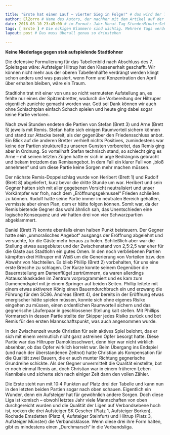 ```yaml
---

title: "Erste hat einen Lauf – vierter Sieg in Folge!" # das wird der Titel der Seite, am besten in Anführungszeichen (z.B. wenn er Sonderzeichen enthält).
author: ElZorro # Name des Autors, der nachher mit dem Artikel auf der Seite angezeigt wird; das ist unabhängig vom github-Benutzernamen
date: 2018-03-10 23:45:00 # im Format: Jahr-Monat-Tag Stunde:Minute:Sekunde, die Uhrzeit ist optional
tags: [ Erste ] # Die eckigen Klammern sind wichtig. Mehrere Tags werden durch Kommas separiert
layout: post # Das muss überall genau so drinstehen

---
```

**Keine Niederlage gegen stak aufspielende Stadtlohner** 

Die defensive Formulierung für das Tabellenbild nach Abschluss des 7. Spieltages wäre: Aufsteiger Hiltrup hat den Klassenerhalt geschafft. Wir können nicht mehr aus der oberen Tabellenhälfte verdrängt werden klingt schon anders und was passiert, wenn Form und Konzentration den April über erhalten bleiben, wäre ein Traum.
<!-- continue -->
Stadtlohn trat mit einer von uns so nicht vermuteten Aufstellung an, es fehlte nur eines der Spitzenbretter, wodurch die Vorbereitung der Hiltruper eigentlich zunichte gemacht worden war. Gott sei Dank können wir auch ohne Schlachtplan einfach Schach spielen und heute ging dabei sogar keine Partie verloren.

Nach zwei Stunden endeten die Partien von Stefan (Brett 3) und Arne (Brett 5) jeweils mit Remis. Stefan hatte sich einigen Raumvorteil sichern können und stand zur Attacke bereit, als der gegenüber den Friedensschluss anbot. Ein Blick auf die anderen Bretter verhieß nichts Positives, zumindestens war keine der Partien strukturell zu unseren Gunsten vorbereitet, das Remis ging aber in Ordnung. So vorteilhaft Stefan technisch stand, so schlecht ging es Arne – mit seinen letzten Zügen hatte er sich in arge Bedrängnis gebracht und bekam trotzdem das Remisangebot. In dem Fall ein klarer Fall von „bloß annehmen“ und um diese Partie keine Sorgen mehr machen müssen.

Der nächste Remis-Doppelschlag wurde von Heribert (Brett 1) und Rudolf (Brett 8) abgeliefert, kurz bevor die dritte Stunde um war. Heribert und sein Gegner hatten sich mit aller gegebenen Vorsicht neutralisiert und unser Vorkämpfer war froh, nach dem „Eröffnungsgeknussel“ Frieden schließen zu können. Rudolf hatte seine Partie immer im neutralen Bereich gehalten, vermisste aber einen Plan, dem er hätte folgen können. Somit war, da der Remis bietende Gegner das wohl ähnlich sah, das Unentschieden eine logische Konsequenz und wir hatten drei von vier Schwarzpartien abgeklammert.

Daniel (Brett 7) konnte ebenfalls einen halben Punkt beisteuern. Der Gegner hatte sein „unmoralisches Angebot“ ausgangs der Eröffnung abgelehnt und versuchte, für die Gäste mehr heraus zu holen. Schließlich aber war die Stellung etwas ausgeblutet und der Zwischenstand von 2,5:2,5 war eher für die Gäste aus Stadtlohn ein gutes Omen. In den noch verbliebenen Partien kämpften drei Hiltruper mit Weiß um die Generierung von Vorteilen bzw. den Abwehr von Nachteilen. Es blieb Phillip (Brett 2) vorbehalten, für uns eine erste Bresche zu schlagen. Der Kurze konnte seinem Gegenüber die Bauernstellung am Damenflügel zertrümmern, da waren allerdings Abtauschkaskaden im Zentrum vorprogrammiert und es kam zum Damenendspiel mit je einem Springer auf beiden Seiten. Phillip leitete mit einem etwas aktiveren König einen Bauerndurchbruch ein und erzwang die Führung für den SC86. Andreas (Brett 4), der bereits in der Eröffnung etwas energischer hätte spielen müssen, konnte sich ohne eigenes Risiko eingehen zu müssen, einen ordentlichen Raumvorteil sichern und das gegnerische Läuferpaar in geschlossener Stellung kalt stellen. Mit Phillips Vormarsch in dessen Partie stellte der Skipper jedes Risiko zurück und bot Remis für den ersten Mannschaftspunkt, was auch angenommen wurde.

In der Zwischenzeit wurde Christian für sein aktives Spiel belohnt, das er sich mit einem vermutlich nicht ganz astreinen Opfer besorgt hatte. Diese Partie war das Hiltruper Damoklesschwert, denn hier war nicht wirklich absehbar, ob das Opfer wirklich korrekt war. Beim Übergang ins Endspiel (und nach der überstandenen Zeitnot) hatte Christian als Kompensation für die Qualität zwei Bauern, die er auch munter Richtung gegnerische Grundreihe schickte. Als der Gegner unvermittelt die Qualität einstellte, bot er noch einmal Remis an, doch Christian war in einem früheren Leben Kannibale und sicherte sich nach einiger Zeit dann den vollen Zähler.

Die Erste steht nun mit 10:4 Punkten auf Platz drei der Tabelle und kann nun in den letzten beiden Partien sogar nach oben schauen. Eigentlich ein Wunder, denn ein Aufsteiger hat für gewöhnlich andere Sorgen. Doch diese Liga ist komisch – obwohl letztes Jahr viele Mannschaften von oben durchgereicht wurden und die Qualität der Ligen auf Verbandsebene hoch ist, rocken die drei Aufsteiger SK Gescher (Platz 1, Aufsteiger Borken), Rochade Emsdetten (Platz 4, Aufsteiger Steinfurt) und Hiltrup (Platz 3, Aufsteiger Münster) die Verbandsklasse. Wenn diese drei ihre Form halten, gibt es mindestens einen „Durchmarsch“ in die Verbandsliga.
